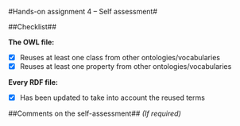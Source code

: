 #Hands-on assignment 4 – Self assessment#
 
##Checklist##

**The OWL file:**
 
- [x] Reuses at least one class from other ontologies/vocabularies
- [x] Reuses at least one property from other ontologies/vocabularies
 
**Every RDF file:**
 
- [x] Has been updated to take into account the reused terms
 
##Comments on the self-assessment##
 _(If required)_
